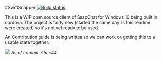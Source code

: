 #SwiftSnapper
[![Build status](https://ci.appveyor.com/api/projects/status/u99bfgk07gk9a04b/branch/master?svg=true)](https://ci.appveyor.com/project/azhang66/swiftsnapper/branch/master)

This is a WIP open source client of SnapChat for Windows 10 being built in cordova.
The project is fairly new (started the same day as this readme were created) so it's not yet ready to be used.

An Contribution guide is being written so we can work on getting this to a usable state together.

![](https://pbs.twimg.com/media/CYDm6S9WsAAgf11.png:large)
*As of commit e15ec44*
